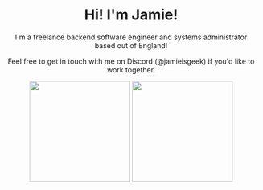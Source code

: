 <h1 align="center">Hi! I'm Jamie!</h1>

<p align="center">I'm a freelance backend software engineer and systems administrator based out of England!</p>
<p align="center">Feel free to get in touch with me on Discord (@jamieisgeek) if you'd like to work together.</p>

<div align="center" href="https://github.com/anuraghazra/github-readme-stats" >
  <img  height=200 align="center" src="https://github-readme-stats.vercel.app/api?username=JamieIsGeek&count_private=true&show_icons=true&icon_color=0414a3&title_color=0414a3" />
  <img height=200 align="center" src="https://github-readme-stats.vercel.app/api/top-langs/?username=JamieIsGeek&layout=donut" />
</div>

